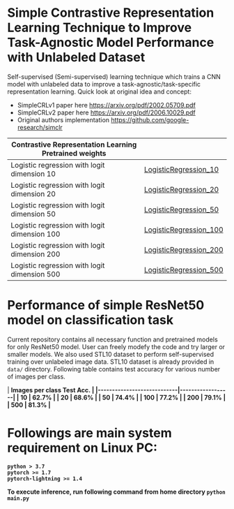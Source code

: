 # Simple Contrastive Representation Learning Technique to Improve Task-Agnostic Model Performance with Unlabeled Dataset
Self-supervised (Semi-supervised) learning technique which trains a CNN model with unlabeled data to improve a task-agnostic/task-specific representation learning.
Quick look at original idea and concept: 
  - SimpleCRLv1 paper here <a href="https://arxiv.org/pdf/2002.05709.pdf">https://arxiv.org/pdf/2002.05709.pdf</a> 
  - SimpleCRLv2 paper here <a href='https://arxiv.org/pdf/2006.10029.pdf'>https://arxiv.org/pdf/2006.10029.pdf</a>
  - Original authors implementation <a href = "https://github.com/google-research/simclr">https://github.com/google-research/simclr</a>
  
  
| Contrastive Representation Learning            Pretrained weights     |                                                |
|----------------------------------------------|------------------------|
| Logistic regression with logit dimension 10  | [LogisticRegression_10](https://drive.google.com/file/d/1eN9RHzBn69Il9dxy0zIARKrnJhxo_SxE/view?usp=sharing) |
| Logistic regression with logit dimension 20  | [LogisticRegression_20](https://drive.google.com/file/d/1ZNvXnofGR4StzBFoewr65BqzIokrrDyO/view?usp=sharing) |
| Logistic regression with logit dimension 50  | [LogisticRegression_50](https://drive.google.com/file/d/1Kz2HGVnlTl_h0qXJwOijzvANTYCrapCO/view?usp=sharing) |
| Logistic regression with logit dimension 100 | [LogisticRegression_100](https://drive.google.com/file/d/10jyzLyr-q02RfqyFAOLdadwAKhLWP5pi/view?usp=sharing) |
| Logistic regression with logit dimension 200 | [LogisticRegression_200](https://drive.google.com/file/d/1I91fb-JB17nZpgnM7vZbdR8uzN-vYxUb/view?usp=sharing) |
| Logistic regression with logit dimension 500 | [LogisticRegression_500](https://drive.google.com/file/d/1HIPVP2NwTKc40ez4VjrQ-D4Dpvtl0qJH/view?usp=sharing) |

# Performance of simple ResNet50 model on classification task
Current repository contains all necessary function and pretrained models for only ResNet50 model. User can freely modefy the code and try larger or smaller models.
We also used STL10 dataset to perform self-supervised training over unlabeled image data. STL10 dataset is already provided in `data/` directory. Following table contains test accuracy for various number of images per class.
  
| <b> Images per class <b>    <b> Test Acc.<b>  | 
|----------------------------|------------------|
| 10                         |       62.7%      |
| 20                         |       68.6%      |
| 50                         |       74.4%      |
| 100                        |       77.2%      |
| 200                        |       79.1%      |
| 500                        |       81.3%      |
  
# Followings are main system requirement on Linux PC:
  ```
  python > 3.7
  pytorch >= 1.7
  pytorch-lightning >= 1.4
  ```
  
To execute inference, run following command from home directory `python main.py`

